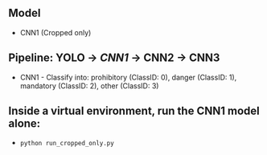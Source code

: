 ## Model 
- CNN1 (Cropped only)
## Pipeline: YOLO → _CNN1_ → CNN2 → CNN3
- CNN1 - Classify into: prohibitory (ClassID: 0), danger (ClassID: 1), mandatory (ClassID: 2), other (ClassID: 3)
## Inside a virtual environment, run the CNN1 model alone:
- `python run_cropped_only.py`
